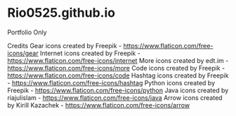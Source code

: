 # Rio0525.github.io

Portfolio Only

Credits
Gear icons created by Freepik - https://www.flaticon.com/free-icons/gear
Internet icons created by Freepik - https://www.flaticon.com/free-icons/internet
More icons created by edt.im - https://www.flaticon.com/free-icons/more
Code icons created by Freepik - https://www.flaticon.com/free-icons/code
Hashtag icons created by Freepik - https://www.flaticon.com/free-icons/hashtag
Python icons created by Freepik - https://www.flaticon.com/free-icons/python
Java icons created by riajulislam - https://www.flaticon.com/free-icons/java
Arrow icons created by Kirill Kazachek - https://www.flaticon.com/free-icons/arrow

